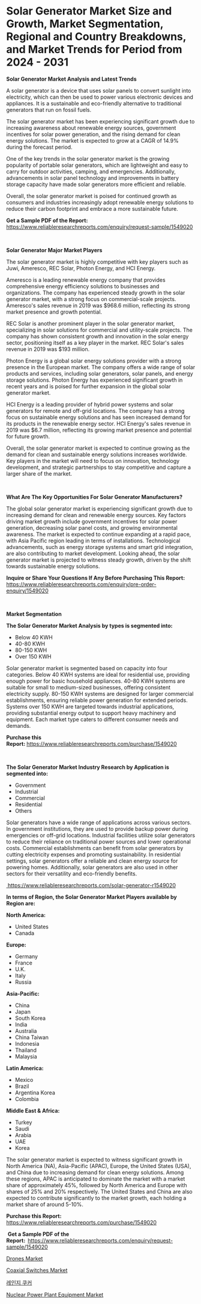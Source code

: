 <p><h1>Solar Generator Market Size and Growth, Market Segmentation, Regional and Country Breakdowns, and Market Trends for Period from 2024 -  2031</h1></p><p><strong>Solar Generator Market Analysis and Latest Trends</strong></p>
<p><p>A solar generator is a device that uses solar panels to convert sunlight into electricity, which can then be used to power various electronic devices and appliances. It is a sustainable and eco-friendly alternative to traditional generators that run on fossil fuels.</p><p>The solar generator market has been experiencing significant growth due to increasing awareness about renewable energy sources, government incentives for solar power generation, and the rising demand for clean energy solutions. The market is expected to grow at a CAGR of 14.9% during the forecast period.</p><p>One of the key trends in the solar generator market is the growing popularity of portable solar generators, which are lightweight and easy to carry for outdoor activities, camping, and emergencies. Additionally, advancements in solar panel technology and improvements in battery storage capacity have made solar generators more efficient and reliable.</p><p>Overall, the solar generator market is poised for continued growth as consumers and industries increasingly adopt renewable energy solutions to reduce their carbon footprint and embrace a more sustainable future.</p></p>
<p><strong>Get a Sample PDF of the Report:&nbsp;</strong> <a href="https://www.reliableresearchreports.com/enquiry/request-sample/1549020">https://www.reliableresearchreports.com/enquiry/request-sample/1549020</a></p>
<p>&nbsp;</p>
<p><strong>Solar Generator Major Market Players</strong></p>
<p><p>The solar generator market is highly competitive with key players such as Juwi, Ameresco, REC Solar, Photon Energy, and HCI Energy. </p><p>Ameresco is a leading renewable energy company that provides comprehensive energy efficiency solutions to businesses and organizations. The company has experienced steady growth in the solar generator market, with a strong focus on commercial-scale projects. Ameresco's sales revenue in 2019 was $968.6 million, reflecting its strong market presence and growth potential.</p><p>REC Solar is another prominent player in the solar generator market, specializing in solar solutions for commercial and utility-scale projects. The company has shown consistent growth and innovation in the solar energy sector, positioning itself as a key player in the market. REC Solar's sales revenue in 2019 was $193 million.</p><p>Photon Energy is a global solar energy solutions provider with a strong presence in the European market. The company offers a wide range of solar products and services, including solar generators, solar panels, and energy storage solutions. Photon Energy has experienced significant growth in recent years and is poised for further expansion in the global solar generator market.</p><p>HCI Energy is a leading provider of hybrid power systems and solar generators for remote and off-grid locations. The company has a strong focus on sustainable energy solutions and has seen increased demand for its products in the renewable energy sector. HCI Energy's sales revenue in 2019 was $6.7 million, reflecting its growing market presence and potential for future growth.</p><p>Overall, the solar generator market is expected to continue growing as the demand for clean and sustainable energy solutions increases worldwide. Key players in the market will need to focus on innovation, technology development, and strategic partnerships to stay competitive and capture a larger share of the market.</p></p>
<p>&nbsp;</p>
<p><strong>What Are The Key Opportunities For Solar Generator Manufacturers?</strong></p>
<p><p>The global solar generator market is experiencing significant growth due to increasing demand for clean and renewable energy sources. Key factors driving market growth include government incentives for solar power generation, decreasing solar panel costs, and growing environmental awareness. The market is expected to continue expanding at a rapid pace, with Asia Pacific region leading in terms of installations. Technological advancements, such as energy storage systems and smart grid integration, are also contributing to market development. Looking ahead, the solar generator market is projected to witness steady growth, driven by the shift towards sustainable energy solutions.</p></p>
<p><strong>Inquire or Share Your Questions If Any Before Purchasing This Report:</strong> <a href="https://www.reliableresearchreports.com/enquiry/pre-order-enquiry/1549020">https://www.reliableresearchreports.com/enquiry/pre-order-enquiry/1549020</a></p>
<p>&nbsp;</p>
<p><strong>Market Segmentation</strong></p>
<p><strong>The Solar Generator Market Analysis by types is segmented into:</strong></p>
<p><ul><li>Below 40 KWH</li><li>40-80 KWH</li><li>80-150 KWH</li><li>Over 150 KWH</li></ul></p>
<p><p>Solar generator market is segmented based on capacity into four categories. Below 40 KWH systems are ideal for residential use, providing enough power for basic household appliances. 40-80 KWH systems are suitable for small to medium-sized businesses, offering consistent electricity supply. 80-150 KWH systems are designed for larger commercial establishments, ensuring reliable power generation for extended periods. Systems over 150 KWH are targeted towards industrial applications, providing substantial energy output to support heavy machinery and equipment. Each market type caters to different consumer needs and demands.</p></p>
<p><strong>Purchase this Report:&nbsp;</strong><a href="https://www.reliableresearchreports.com/purchase/1549020">https://www.reliableresearchreports.com/purchase/1549020</a></p>
<p>&nbsp;</p>
<p><strong>The Solar Generator Market Industry Research by Application is segmented into:</strong></p>
<p><ul><li>Government</li><li>Industrial</li><li>Commercial</li><li>Residential</li><li>Others</li></ul></p>
<p><p>Solar generators have a wide range of applications across various sectors. In government institutions, they are used to provide backup power during emergencies or off-grid locations. Industrial facilities utilize solar generators to reduce their reliance on traditional power sources and lower operational costs. Commercial establishments can benefit from solar generators by cutting electricity expenses and promoting sustainability. In residential settings, solar generators offer a reliable and clean energy source for powering homes. Additionally, solar generators are also used in other sectors for their versatility and eco-friendly benefits.</p></p>
<p><a href="https://www.reliableresearchreports.com/solar-generator-r1549020">&nbsp;https://www.reliableresearchreports.com/solar-generator-r1549020</a></p>
<p><strong>In terms of Region, the Solar Generator Market Players available by Region are:</strong></p>
<p>
    <p> <strong> North America: </strong>
        <ul>
            <li>United States</li>
            <li>Canada</li>
        </ul>
        </p> 
    <p> <strong> Europe: </strong>
        <ul>
            <li>Germany</li>
            <li>France</li>
            <li>U.K.</li>
            <li>Italy</li>
            <li>Russia</li>
        </ul>
        </p> 
    <p> <strong> Asia-Pacific: </strong>
        <ul>
            <li>China</li>
            <li>Japan</li>
            <li>South Korea</li>
            <li>India</li>
            <li>Australia</li>
            <li>China Taiwan</li>
            <li>Indonesia</li>
            <li>Thailand</li>
            <li>Malaysia</li>
        </ul>
        </p> 
    <p> <strong> Latin America: </strong>
        <ul>
            <li>Mexico</li>
            <li>Brazil</li>
            <li>Argentina Korea</li>
            <li>Colombia</li>
        </ul>
        </p> 
    <p> <strong> Middle East & Africa: </strong>
        <ul>
            <li>Turkey</li>
            <li>Saudi</li>
            <li>Arabia</li>
            <li>UAE</li>
            <li>Korea</li>
        </ul>
    </p>
    </p>
<p><p>The solar generator market is expected to witness significant growth in North America (NA), Asia-Pacific (APAC), Europe, the United States (USA), and China due to increasing demand for clean energy solutions. Among these regions, APAC is anticipated to dominate the market with a market share of approximately 45%, followed by North America and Europe with shares of 25% and 20% respectively. The United States and China are also expected to contribute significantly to the market growth, each holding a market share of around 5-10%.</p></p>
<p><strong>Purchase this Report: </strong><a href="https://www.reliableresearchreports.com/purchase/1549020">https://www.reliableresearchreports.com/purchase/1549020</a></p>
<p>&nbsp;<strong>Get a Sample PDF of the Report:&nbsp;&nbsp;</strong><a href="https://www.reliableresearchreports.com/enquiry/request-sample/1549020">https://www.reliableresearchreports.com/enquiry/request-sample/1549020</a></p>
<p><strong></strong></p>
<p><p><a href="https://github.com/lylyparadise/Market-Research-Report-List-2/blob/main/drones-market.md">Drones Market</a></p><p><a href="https://github.com/johnbach50/Market-Research-Report-List-2/blob/main/coaxial-switches-market.md">Coaxial Switches Market</a></p><p><a href="https://github.com/fernandotryO5lson96765/Market-Research-Report-List-1/blob/main/237977630720.md">레인지 쿠커</a></p><p><a href="https://github.com/GroverBarry/Market-Research-Report-List-4/blob/main/nuclear-power-plant-equipment-market.md">Nuclear Power Plant Equipment Market</a></p></p>